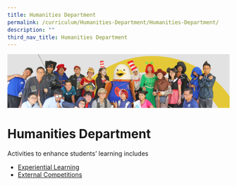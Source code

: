 ```yaml
---
title: Humanities Department
permalink: /curriculum/Humanities-Department/Humanities-Department/
description: ""
third_nav_title: Humanities Department
---
```


![](/images/curriculum.jpg)

Humanities Department
=====================

Activities to enhance students’ learning includes  

* [Experiential Learning](/curriculum/Humanities-Department/Experiential-Learning/)
* [External Competitions](/curriculum/Humanities-Department/External-Competitions/)
